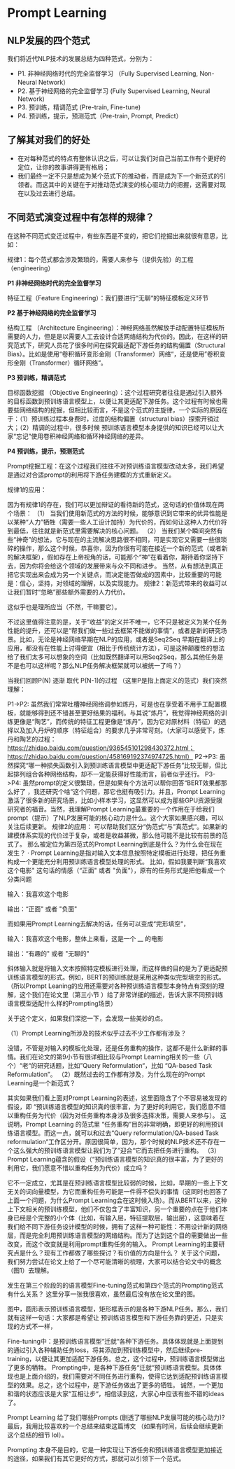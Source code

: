 # Prompt Learning

## NLP发展的四个范式

我们将近代NLP技术的发展总结为四种范式，分别为：

- P1. 非神经网络时代的完全监督学习 （Fully Supervised Learning, Non-Neural Network）
- P2. 基于神经网络的完全监督学习 (Fully Supervised Learning, Neural Network)
- P3. 预训练，精调范式 (Pre-train, Fine-tune)
- P4. 预训练，提示，预测范式（Pre-train, Prompt, Predict）

## 了解其对我们的好处

- 在对每种范式的特点有整体认识之后，可以让我们对自己当前工作有个更好的定位，让你的故事讲得更有格局；
- 我们最终一定不只是想成为某个范式下的推动者，而是成为下一个新范式的引领者。而这其中的关键在于对推动范式演变的核心驱动力的把握，这需要对现在以及过去进行总结。

## 不同范式演变过程中有怎样的规律？

在这种不同范式变迁过程中，有些东西是不变的，把它们挖掘出来就很有意思，比如：

规律1：每个范式都会涉及繁琐的，需要人来参与（提供先验）的工程（engineering）

**P1 非神经网络时代的完全监督学习**

特征工程（Feature Engineering）：我们要进行“无聊“的特征模板定义环节

**P2 基于神经网络的完全监督学习**

结构工程 （Architecture Engineering）：神经网络虽然解放手动配置特征模板所需要的人力，但是是以需要人工去设计合适网络结构为代价的。因此，在这样的研究范式下，研究人员花了很多时间在探究最适配下游任务的结构偏置（Structural Bias）。比如是使用“卷积循环变形金刚（Transformer）网络“，还是使用”卷积变形金刚（Transformer）循环网络“。

**P3 预训练，精调范式**

目标函数挖掘 （Objective Engineering）：这个过程研究者往往是通过引入额外的目标函数到预训练语言模型上，以便让其更适配下游任务。这个过程有时候也需要些网络结构的挖掘，但相比较而言，不是这个范式的主旋律，一个实际的原因在于：（1）预训练过程本身费时，过度的结构偏置（structural bias）探索开销过大；（2）精调的过程中，很多时候 预训练语言模型本身提供的知识已经可以让大家“忘记”使用卷积神经网络和循环神经网络的差异。

**P4 预训练，提示，预测范式**

Prompt挖掘工程：在这个过程我们往往不对预训练语言模型改动太多，我们希望是通过对合适prompt的利用将下游任务建模的方式重新定义。

规律1的应用：

因为有规律1的存在，我们可以更加辩证的看待新的范式，这句话的价值体现在两个场景：
（1） 当我们使用新范式的方法的时候，能够意识到它带来的优异性能是以某种“人力”牺牲（需要一些人工设计加持）为代价的，而如何让这种人力代价将到最低，往往就是新范式里需要解决的核心问题。
（2） 当我们某个瞬间突然有些“神奇”的想法，它与现在的主流解决思路很不相同，可是实现它又需要一些很琐碎的操作，那么这个时候，恭喜你，因为你很有可能在接近一个新的范式（或者新的解决框架），假如存在上帝视角的话，可能那个“神”在看着你，期待着你坚持下去，因为你将会给这个领域的发展带来与众不同和进步。
当然，从有想法到真正把它实现出来会成为另一个关键点，而决定能否做成的因素中，比较重要的可能是：信心，坚持，对领域的理解，以及实现能力。
规律2：新范式带来的收益可以让我们暂时“忽略”那些额外需要的人力代价。

这似乎也是理所应当（不然，干嘛要它）。

不过这里值得注意的是，关于“收益”的定义并不唯一，它不只是被定义为某个任务性能的提升，还可以是“帮我们做一些过去框架不能做的事情”，或者是新的研究场景。比如，无论是神经网络早期在NLP的应用，或者是Seq2Seq 早期在翻译上的应用，都没有在性能上讨得便宜（相比于传统统计方法），可是这种颠覆性的想法给了我们太多可以想象的空间（比如既然翻译可以用Seq2Seq，那么其他任务是不是也可以这样呢？那么NLP任务解决框架就可以被统一了吗？）

当我们回顾P(N) 逐渐 取代 P(N-1)的过程 （这里P是指上面定义的范式）我们突然理解：

P1->P2: 虽然我们常常吐槽神经网络调参如炼丹，可是也在享受着不用手工配置模板，就能够得到还不错甚至更好结果的福利。与其说“炼丹“，我觉得神经网络的训练更像是“陶艺”，而传统的特征工程更像是“炼丹”，因为它对原材料（特征）的选择以及加入丹炉的顺序（特征组合）的要求几乎非常苛刻。（大家可以感受下，炼丹和陶艺的过程：https://zhidao.baidu.com/question/936545101298430372.html；https://zhidao.baidu.com/question/458169192374974725.html）
P2->P3: 虽然探究“哪一种损失函数引入到预训练语言模型中更适配下游任务”比较无聊，但比起排列组合各种网络结构，却不一定能获得好性能而言，前者似乎还行。
P3->P4: 虽然prompt的定义很繁琐，但是如果有个方法可以帮你回答“BERT效果都那么好了 ，我还研究个啥“这个问题，那它也挺有吸引力。并且，Prompt Learning激活了很多新的研究场景，比如小样本学习，这显然可以成为那些GPU资源受限研究者的福音。当然，我理解Prompt Learning最重要的一个作用在于给我们prompt（提示）了NLP发展可能的核心动力是什么。这个大家如果感兴趣，可以关注后续更新。
规律2的应用：
可以帮助我们区分“伪范式“与”真范式“。如果新的建模体系实现的代价过于复杂，或者是收益甚微，那么他可能不是比较有前景的范式了。
那么被定位为第四范式的Prompt Learning到底是什么？为什么会在现在发生？
· Prompt Learning是指对输入文本信息按照特定模板进行处理，把任务重构成一个更能充分利用预训练语言模型处理的形式。
比如，假如我要判断“我喜欢这个电影" 这句话的情感（“正面" 或者 "负面"），原有的任务形式是把他看成一个分类问题

输入：我喜欢这个电影

输出：“正面" 或者 "负面"

而如果用Prompt Learning去解决的话，任务可以变成“完形填空"，

输入：我喜欢这个电影，整体上来看，这是一个 __ 的电影

输出：“有趣的" 或者 "无聊的"

斜体输入就是将输入文本按照特定模板进行处理，而这样做的目的是为了更适配预训练语言模型的形式。例如，BERT的预训练就是采用这种类似完型填空的形式。（所以Prompt Leaning的应用还需要对各种预训练语言模型本身特点有深刻的理解，这个我们在论文里（第三小节 ）给了非常详细的描述，告诉大家不同预训练语言模型适配什么样的Prompting场景）

关于这个定义，如果我们深挖一下，会发现一些美妙的点。

（1）Prompt Learning所涉及的技术似乎过去不少工作都有涉及？

没错，不管是对输入的模板化处理，还是任务重构的操作，这都不是什么新鲜的事情。我们在论文的第9小节有很详细比较与Prompt Learning相关的一些（八个）“老“的研究话题，比如”Query Reformulation“，比如 “QA-based Task Reformulation”。
（2）既然过去的工作都有涉及，为什么现在的Prompt Learning是一个新范式？

其实如果我们看上面对Prompt Learning的表述，这里面隐含了个不容易被发现的假设，即
“预训练语言模型的知识真的很丰富，为了更好的利用它，我们愿意不惜以重构任务为代价（因为对任务重构本身涉及很多选择决策，需要人来参与）。
这说明，Prompt Learning 的范式里 “任务重构”目的非常明确，即更好的利用预训练语言模型。而这一点，就可以和过去“Query reformulation/QA-based Task reformulation“工作区分开。原因很简单，因为，那个时候的NLP技术还不存在一个这么强大的预训练语言模型让我们为了”迎合“它而去把任务进行重构。
（3）Prompt Learning蕴含的假设（“预训练语言模型的知识真的很丰富，为了更好的利用它，我们愿意不惜以重构任务为代价）成立吗？

它不一定成立，尤其是在预训练语言模型比较弱的时候，比如，早期的一些上下文无关的词向量模型，为它而重构任务可能是一件得不偿失的事情（这同时也回答了上面一个问题，为什么Prompt Learning会在这时候入场）。而从BERT以来，这种上下文相关的预训练模型，他们不仅包含了丰富知识，另一个重要的点在于他们本身已经是个完整的小个体（比如，有输入层，特征提取层，输出层），这意味着在我们给不同下游任务设计模型的时候，拥有了这样一种可能性：不用设计新的网络层，而是完全利用预训练语言模型的网络结构。而为了达到这个目的需要做出一些改变，而这个改变就是利用prompt重构任务的输入。
Prompt Learning的主要研究点是什么？现有工作都做了哪些探讨？有价值的方向是什么？
关于这个问题，我们努力尝试在论文上给了一个尽可能清晰的梳理，大家可以结合论文中的概念（图1）去理解。

发生在第三个阶段的的语言模型Fine-tuning范式和第四个范式的Prompting范式有什么关系？
这里分享一张我很喜欢，虽然最后没有放在论文里的图。


图中，圆形表示预训练语言模型，矩形框表示的是各种下游NLP任务。那么，我们就有这样一句话：大家都是希望让 预训练语言模型和下游任务靠的更近，只是实现的方式不一样，

Fine-tuning中：是预训练语言模型“迁就“各种下游任务。具体体现就是上面提到的通过引入各种辅助任务loss，将其添加到预训练模型中，然后继续pre-training，以便让其更加适配下游任务。总之，这个过程中，预训练语言模型做出了更多的牺牲。
Prompting中，是各种下游任务“迁就“预训练语言模型。具体体现也是上面介绍的，我们需要对不同任务进行重构，使得它达到适配预训练语言模型的效果。总之，这个过程中，是下游任务做出了更多的牺牲。
诚然，一个更加和谐的状态应该是大家“互相让步“，相信读到这，大家心中应该有些不错的ideas了。

Prompt Learning 给了我们哪些Prompts (剧透了哪些NLP发展可能的核心动力)?
最后，我用比较喜欢的一个总结来结束这篇博文 （如果有时间，后续会继续更新这个总结的细节 lol）。


Prompting 本身不是目的，它是一种实现让下游任务和预训练语言模型更加接近的途径，如果我们有其它更好的方式，那就可以引领下一个范式。


[1]: https://www.zhihu.com/column/deeplearningnotes
